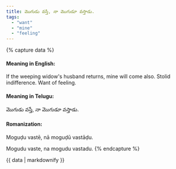 ```yaml
---
title: మొగుడు వస్తే, నా మొగుడూ వస్తాడు.
tags:
  - "want"
  - "mine"
  - "feeling"
---
```


{% capture data %}
#### Meaning in English:
If the weeping widow's husband returns, mine will come also.
Stolid indifference. Want of feeling.

#### Meaning in Telugu:
మొగుడు వస్తే, నా మొగుడూ వస్తాడు.

#### Romanization:
Moguḍu vastē, nā moguḍū vastāḍu.

Mogudu vaste, na mogudu vastadu.
{% endcapture %}

{{ data | markdownify }}


